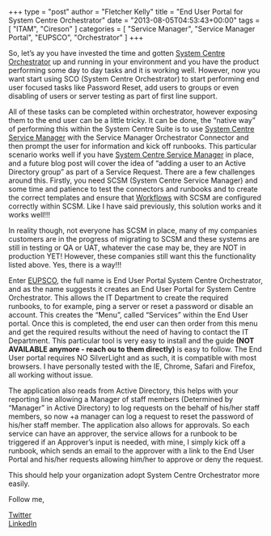 +++
type = "post"
author = "Fletcher Kelly"
title = "End User Portal for System Centre Orchestrator"
date = "2013-08-05T04:53:43+00:00"
tags = [
  "ITAM",
  "Cireson"
]
categories = [
  "Service Manager",
  "Service Manager Portal",
  "EUPSCO",
  "Orchestrator"
]
+++

<!-- CANBEPUBLISHED -->

So, let’s ay you have invested the time and gotten [System Centre Orchestrator](https://docs.microsoft.com/en-us/system-center/orchestrator/learn-about-orchestrator?view=sc-orch-2019) up and running in your environment and you have the product performing some day to day tasks and it is working well. However, now you want start using SCO (System Centre Orchestrator) to start performing end user focused tasks like Password Reset, add users to groups or even disabling of users or server testing as part of first line support.

All of these tasks can be completed within orchestrator, however exposing them to the end user can be a little tricky. It can be done, the “native way” of performing this within the System Centre Suite is to use [System Centre Service Manager](https://docs.microsoft.com/en-us/system-center/scsm/service-manager?view=sc-sm-2019) with the Service Manager Orchestrator Connector and then prompt the user for information and kick off runbooks. This particular scenario works well if you have [System Centre Service Manager](https://docs.microsoft.com/en-us/system-center/scsm/service-manager?view=sc-sm-2019) in place, and a future blog post will cover the idea of “adding a user to an Active Directory group” as part of a Service Request. There are a few challenges around this. Firstly, you need SCSM (System Centre Service Manager) and some time and patience to test the connectors and runbooks and to create the correct templates and ensure that [Workflows](https://docs.microsoft.com/en-us/previous-versions/system-center/system-center-2012-R2/hh495667(v=sc.12)?redirectedfrom=MSDN) with SCSM are configured correctly within SCSM. Like I have said previously, this solution works and it works well!!!

In reality though, not everyone has SCSM in place, many of my companies customers are in the progress of migrating to SCSM and these systems are still in testing or QA or UAT, whatever the case may be, they are NOT in production YET! However, these companies still want this the functionality listed above. Yes, there is a way!!!

Enter [EUPSCO](https://au2mator.com/orchestrator/), the full name is End User Portal System Centre Orchestrator, and as the name suggests it creates an End User Portal for System Centre Orchestrator. This allows the IT Department to create the required runbooks, to for example, ping a server or reset a password or disable an account. This creates the “Menu”, called “Services” within the End User portal. Once this is completed, the end user can then order from this menu and get the required results without the need of having to contact the IT Department. This particular tool is very easy to install and the guide **(NOT AVAILABLE anymore - reach ou to them directly)** is easy to follow. The End User portal requires NO SilverLight and as such, it is compatible with most browsers. I have personally tested with the IE, Chrome, Safari and Firefox, all working without issue.

The application also reads from Active Directory, this helps with your reporting line allowing a Manager of staff members (Determined by “Manager” in Active Directory) to log requests on the behalf of his/her staff members, so now +a manager can log a request to reset the password of his/her staff member. The application also allows for approvals. So each service can have an approver, the service allows for a runbook to be triggered if an Approver’s input is needed, with mine, I simply kick off a runbook, which sends an email to the approver with a link to the End User Portal and his/her requests allowing him/her to approve or deny the request.

This should help your organization adopt System Centre Orchestrator more easily.  

Follow me,

[Twitter](https://www.twitter.com/fskelly)  
[LinkedIn](https://linkedin.com/in/fletcherkelly)